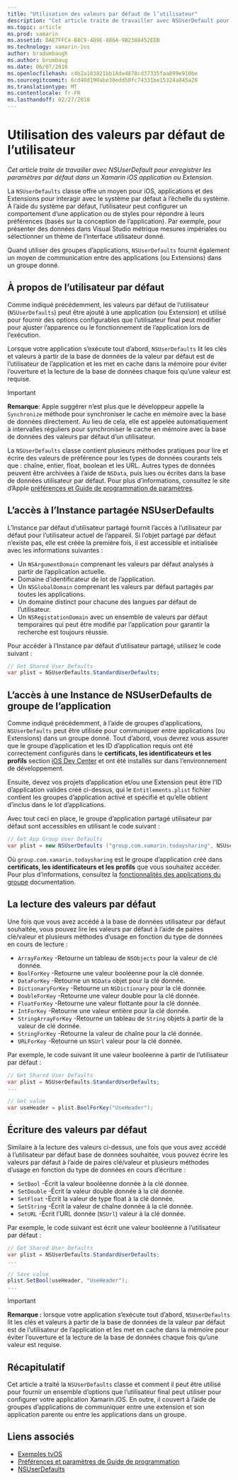 ```yaml
---
title: "Utilisation des valeurs par défaut de l’utilisateur"
description: "Cet article traite de travailler avec NSUserDefault pour enregistrer les paramètres par défaut dans un Xamarin iOS application ou Extension."
ms.topic: article
ms.prod: xamarin
ms.assetid: DAE7FFC4-B8C9-4D9E-886A-9B2388452EEB
ms.technology: xamarin-ios
author: bradumbaugh
ms.author: brumbaug
ms.date: 06/07/2016
ms.openlocfilehash: c4b2a103821bb18da4878cd37335faa899e910be
ms.sourcegitcommit: 6cd40d190abe38edd50fc74331be15324a845a28
ms.translationtype: MT
ms.contentlocale: fr-FR
ms.lasthandoff: 02/27/2018
---
```

# <a name="working-with-user-defaults"></a>Utilisation des valeurs par défaut de l’utilisateur

_Cet article traite de travailler avec NSUserDefault pour enregistrer les paramètres par défaut dans un Xamarin iOS application ou Extension._


La `NSUserDefaults` classe offre un moyen pour iOS, applications et des Extensions pour interagir avec le système par défaut à l’échelle du système. À l’aide du système par défaut, l’utilisateur peut configurer un comportement d’une application ou de styles pour répondre à leurs préférences (basés sur la conception de l’application). Par exemple, pour présenter des données dans Visual Studio métrique mesures impériales ou sélectionner un thème de l’interface utilisateur donné.

Quand utiliser des groupes d’applications, `NSUserDefaults` fournit également un moyen de communication entre des applications (ou Extensions) dans un groupe donné.

<a name="About-User-Defaults" />

## <a name="about-user-defaults"></a>À propos de l’utilisateur par défaut

Comme indiqué précédemment, les valeurs par défaut de l’utilisateur (`NSUserDefaults`) peut être ajouté à une application (ou Extension) et utilisé pour fournir des options configurables que l’utilisateur final peut modifier pour ajuster l’apparence ou le fonctionnement de l’application lors de l’exécution.

Lorsque votre application s’exécute tout d’abord, `NSUserDefaults` lit les clés et valeurs à partir de la base de données de la valeur par défaut est de l’utilisateur de l’application et les met en cache dans la mémoire pour éviter l’ouverture et la lecture de la base de données chaque fois qu’une valeur est requise. 

> [!IMPORTANT]
> **Remarque**: Apple suggérer n’est plus que le développeur appelle la `Synchronize` méthode pour synchroniser le cache en mémoire avec la base de données directement. Au lieu de cela, elle est appelée automatiquement à intervalles réguliers pour synchroniser le cache en mémoire avec la base de données des valeurs par défaut d’un utilisateur.

La `NSUserDefaults` classe contient plusieurs méthodes pratiques pour lire et écrire des valeurs de préférence pour les types de données courants tels que : chaîne, entier, float, boolean et les URL. Autres types de données peuvent être archivées à l’aide de `NSData`, puis lues ou écrites dans la base de données utilisateur par défaut. Pour plus d’informations, consultez le site d’Apple [préférences et Guide de programmation de paramètres](https://developer.apple.com/library/mac/documentation/Cocoa/Conceptual/UserDefaults/Introduction/Introduction.html#//apple_ref/doc/uid/10000059i).

<a name="Accessing-the-Shared-NSUserDefaults-Instance" />

## <a name="accessing-the-shared-nsuserdefaults-instance"></a>L’accès à l’Instance partagée NSUserDefaults 

L’Instance par défaut d’utilisateur partagé fournit l’accès à l’utilisateur par défaut pour l’utilisateur actuel de l’appareil. Si l’objet partagé par défaut n’existe pas, elle est créée la première fois, il est accessible et initialisée avec les informations suivantes :

- Un `NSArgumentDomain` comprenant les valeurs par défaut analysés à partir de l’application actuelle.
- Domaine d’identificateur de lot de l’application.
- Un `NSGlobalDomain` comprenant les valeurs par défaut partagés par toutes les applications.
- Un domaine distinct pour chacune des langues par défaut de l’utilisateur.
- Un `NSRegistationDomain` avec un ensemble de valeurs par défaut temporaires qui peut être modifié par l’application pour garantir la recherche est toujours réussie.

Pour accéder à l’Instance par défaut d’utilisateur partagé, utilisez le code suivant :

```csharp
// Get Shared User Defaults
var plist = NSUserDefaults.StandardUserDefaults;
```

<a name="Accessing-an-App-Group-NSUserDefaults-Instance" />

## <a name="accessing-an-app-group-nsuserdefaults-instance"></a>L’accès à une Instance de NSUserDefaults de groupe de l’application

Comme indiqué précédemment, à l’aide de groupes d’applications, `NSUserDefaults` peut être utilisée pour communiquer entre applications (ou Extensions) dans un groupe donné. Tout d’abord, vous devrez vous assurer que le groupe d’application et les ID d’application requis ont été correctement configurés dans le **certificats, les identificateurs et les profils** section [iOS Dev Center](https://developer.apple.com/devcenter/ios/) et ont été installés sur dans l’environnement de développement.

Ensuite, devez vos projets d’application et/ou une Extension peut être l’ID d’application valides créé ci-dessus, qui le `Entitlements.plist` fichier contient les groupes d’application activé et spécifié et qu’elle obtient d’inclus dans le lot d’applications.

Avec tout ceci en place, le groupe d’application partagé utilisateur par défaut sont accessibles en utilisant le code suivant :

```csharp
// Get App Group User Defaults
var plist = new NSUserDefaults ("group.com.xamarin.todaysharing", NSUserDefaultsType.SuiteName);
```

Où `group.com.xamarin.todaysharing` est le groupe d’application créé dans **certificats, les identificateurs et les profils** que vous souhaitez accéder. Pour plus d’informations, consultez la [fonctionnalités des applications du groupe](~/ios/deploy-test/provisioning/capabilities/app-groups-capabilities.md) documentation.

<a name="Reading-Default-Values" />

## <a name="reading-default-values"></a>La lecture des valeurs par défaut

Une fois que vous avez accédé à la base de données utilisateur par défaut souhaitée, vous pouvez lire les valeurs par défaut à l’aide de paires clé/valeur et plusieurs méthodes d’usage en fonction du type de données en cours de lecture :

- `ArrayForKey` -Retourne un tableau de `NSObjects` pour la valeur de clé donnée.
- `BoolForKey` -Retourne une valeur booléenne pour la clé donnée.
- `DataForKey` -Retourne un `NSData` objet pour la clé donnée.
- `DictionaryForKey` -Retourne un `NSDictionary` pour la clé donnée.
- `DoubleForKey` -Retourne une valeur double pour la clé donnée.
- `FloatForKey` -Retourne une valeur flottante pour la clé donnée.
- `IntForKey` -Retourne une valeur entière pour la clé donnée.
- `StringArrayForKey` -Retourne un tableau de `String` objets à partir de la valeur de clé donnée.
- `StringForKey` -Retourne la valeur de chaîne pour la clé donnée.
- `URLForKey` -Retourne un `NSUrl` valeur pour la clé donnée.

Par exemple, le code suivant lit une valeur booléenne à partir de l’utilisateur par défaut :

```csharp
// Get Shared User Defaults
var plist = NSUserDefaults.StandardUserDefaults;
...

// Get value
var useHeader = plist.BoolForKey("UseHeader");

```

<a name="Writing-Default-Values" />

## <a name="writing-default-values"></a>Écriture des valeurs par défaut

Similaire à la lecture des valeurs ci-dessus, une fois que vous avez accédé à l’utilisateur par défaut base de données souhaitée, vous pouvez écrire les valeurs par défaut à l’aide de paires clé/valeur et plusieurs méthodes d’usage en fonction du type de données en cours d’écriture :

- `SetBool` -Écrit la valeur booléenne donnée à la clé donnée.
- `SetDouble` -Écrit la valeur double donnée à la clé donnée.
- `SetFloat` -Écrit la valeur de type float à la clé donnée.
- `SetString` -Écrit la valeur de chaîne donnée à la clé donnée.
- `SetURL` -Écrit l’URL donnée (`NSUrl`) valeur à la clé donnée.

Par exemple, le code suivant est écrit une valeur booléenne à l’utilisateur par défaut :

```csharp
// Get Shared User Defaults
var plist = NSUserDefaults.StandardUserDefaults;
...

// Save value
plist.SetBool(useHeader, "UseHeader");
...

```

> [!IMPORTANT]
> **Remarque :** lorsque votre application s’exécute tout d’abord, `NSUserDefaults` lit les clés et valeurs à partir de la base de données de la valeur par défaut est de l’utilisateur de l’application et les met en cache dans la mémoire pour éviter l’ouverture et la lecture de la base de données chaque fois qu’une valeur est requise.



<a name="Summary" />

## <a name="summary"></a>Récapitulatif

Cet article a traité la `NSUserDefaults` classe et comment il peut être utilisé pour fournir un ensemble d’options que l’utilisateur final peut utiliser pour configurer votre application Xamarin.iOS. En outre, il couvert à l’aide de groupes d’applications de communiquer entre une extension et son application parente ou entre les applications dans un groupe.


## <a name="related-links"></a>Liens associés

- [Exemples tvOS](https://developer.xamarin.com/samples/tvos/all/)
- [Préférences et paramètres de Guide de programmation](https://developer.apple.com/library/mac/documentation/Cocoa/Conceptual/UserDefaults/Introduction/Introduction.html#//apple_ref/doc/uid/10000059i)
- [NSUserDefaults](https://developer.apple.com/library/mac/documentation/Cocoa/Reference/Foundation/Classes/NSUserDefaults_Class/#//apple_ref/doc/constant_group/NSUserDefaults_Domains)
